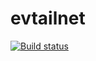 # evtailnet

[![Build status](https://ci.appveyor.com/api/projects/status/56oy3guft8pm2d4y?svg=true)](https://ci.appveyor.com/project/PiotrOwsiak/evtailnet)
